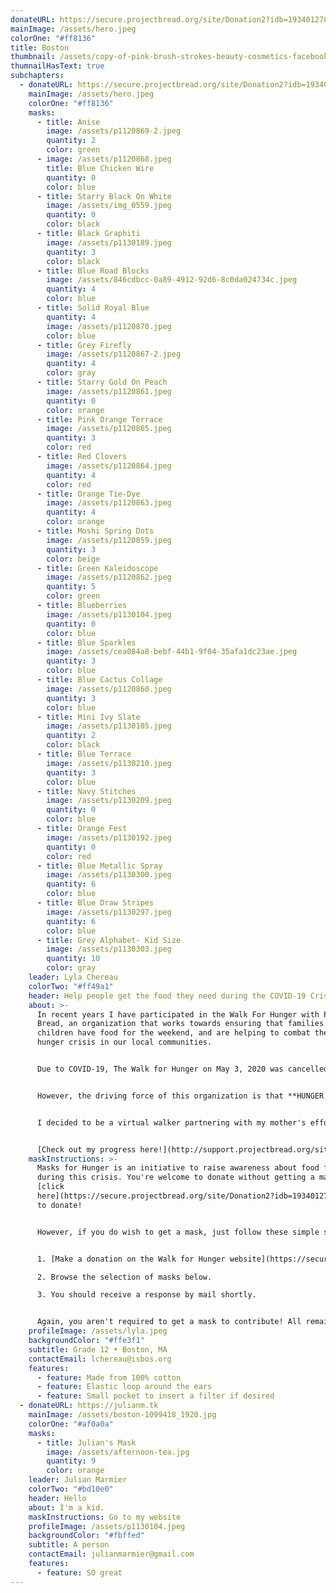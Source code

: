 ```yaml
---
donateURL: https://secure.projectbread.org/site/Donation2?idb=1934012782&df_id=6233&FR_ID=1400&mfc_pref=T&PROXY_ID=2304152&PROXY_TYPE=20&6233.donation=form1&pw_id=3761&s_AffiliateSecCatId=2341&NONCE_TOKEN=0D63D32F6732BC089ED848A192544239
mainImage: /assets/hero.jpeg
colorOne: "#ff8136"
title: Boston
thumbnail: /assets/copy-of-pink-brush-strokes-beauty-cosmetics-facebook-cover.png
thumnailHasText: true
subchapters:
  - donateURL: https://secure.projectbread.org/site/Donation2?idb=1934012782&df_id=6233&FR_ID=1400&mfc_pref=T&PROXY_ID=2304152&PROXY_TYPE=20&6233.donation=form1&pw_id=3761&s_AffiliateSecCatId=2341&NONCE_TOKEN=0D63D32F6732BC089ED848A192544239
    mainImage: /assets/hero.jpeg
    colorOne: "#ff8136"
    masks:
      - title: Anise
        image: /assets/p1120869-2.jpeg
        quantity: 2
        color: green
      - image: /assets/p1120868.jpeg
        title: Blue Chicken Wire
        quantity: 0
        color: blue
      - title: Starry Black On White
        image: /assets/img_0559.jpeg
        quantity: 0
        color: black
      - title: Black Graphiti
        image: /assets/p1130189.jpeg
        quantity: 3
        color: black
      - title: Blue Road Blocks
        image: /assets/846cdbcc-0a89-4912-92d6-8c0da024734c.jpeg
        quantity: 4
        color: blue
      - title: Solid Royal Blue
        quantity: 4
        image: /assets/p1120870.jpeg
        color: blue
      - title: Grey Firefly
        image: /assets/p1120867-2.jpeg
        quantity: 4
        color: gray
      - title: Starry Gold On Peach
        image: /assets/p1120861.jpeg
        quantity: 0
        color: orange
      - title: Pink Orange Terrace
        image: /assets/p1120865.jpeg
        quantity: 3
        color: red
      - title: Red Clovers
        image: /assets/p1120864.jpeg
        quantity: 4
        color: red
      - title: Orange Tie-Dye
        image: /assets/p1120863.jpeg
        quantity: 4
        color: orange
      - title: Moshi Spring Dots
        image: /assets/p1120859.jpeg
        quantity: 3
        color: beige
      - title: Green Kaleidoscope
        image: /assets/p1120862.jpeg
        quantity: 5
        color: green
      - title: Blueberries
        image: /assets/p1130104.jpeg
        quantity: 0
        color: blue
      - title: Blue Sparkles
        image: /assets/cea084a8-bebf-44b1-9f04-35afa1dc23ae.jpeg
        quantity: 3
        color: blue
      - title: Blue Cactus Collage
        image: /assets/p1120860.jpeg
        quantity: 3
        color: blue
      - title: Mini Ivy Slate
        image: /assets/p1130105.jpeg
        quantity: 2
        color: black
      - title: Blue Terrace
        image: /assets/p1130210.jpeg
        quantity: 3
        color: blue
      - title: Navy Stitches
        image: /assets/p1130209.jpeg
        quantity: 0
        color: blue
      - title: Orange Fest
        image: /assets/p1130192.jpeg
        quantity: 0
        color: red
      - title: Blue Metallic Spray
        image: /assets/p1130300.jpeg
        quantity: 6
        color: blue
      - title: Blue Draw Stripes
        image: /assets/p1130297.jpeg
        quantity: 6
        color: blue
      - title: Grey Alphabet- Kid Size
        image: /assets/p1130303.jpeg
        quantity: 10
        color: gray
    leader: Lyla Chereau
    colorTwo: "#ff49a1"
    header: Help people get the food they need during the COVID-19 Crisis
    about: >-
      In recent years I have participated in the Walk For Hunger with Project
      Bread, an organization that works towards ensuring that families and
      children have food for the weekend, and are helping to combat the global
      hunger crisis in our local communities.


      Due to COVID-19, The Walk for Hunger on May 3, 2020 was cancelled but the fundraising must continue; with the being focus primarily on rapid response to food insecurity being caused by the COVID-19 crisis.


      However, the driving force of this organization is that **HUNGER NEVER STOPS**!


      I decided to be a virtual walker partnering with my mother's efforts to help the community navigate through this new environment. I am encouraging you to donate to my fundraiser to help families that are not as fortunate as us in these times. With your generous donations we give you the opportunity to pick a mask from a selection of our beautifully homemade fabric masks.


      [Check out my progress here!](http://support.projectbread.org/site/TR/Walk/WalkforHunger?px=2304152&pg=personal&fr_id=1400)
    maskInstructions: >-
      Masks for Hunger is an initiative to raise awareness about food for all
      during this crisis. You're welcome to donate without getting a mask. Just
      [click
      here](https://secure.projectbread.org/site/Donation2?idb=1934012782&df_id=6233&FR_ID=1400&mfc_pref=T&PROXY_ID=2304152&PROXY_TYPE=20&6233.donation=form1&pw_id=3761&s_AffiliateSecCatId=2341&NONCE_TOKEN=0D63D32F6732BC089ED848A192544239)
      to donate!


      However, if you do wish to get a mask, just follow these simple steps:


      1. [Make a donation on the Walk for Hunger website](https://secure.projectbread.org/site/Donation2?idb=1934012782&df_id=6233&FR_ID=1400&mfc_pref=T&PROXY_ID=2304152&PROXY_TYPE=20&6233.donation=form1&pw_id=3761&s_AffiliateSecCatId=2341&NONCE_TOKEN=0D63D32F6732BC089ED848A192544239). A pledge of at least $25 is recommended to get a mask.

      2. Browse the selection of masks below.

      3. You should receive a response by mail shortly.


      Again, you aren't required to get a mask to contribute! All remaining masks will be given to local hospitals or non-profits on the frontline.
    profileImage: /assets/lyla.jpeg
    backgroundColor: "#ffe3f1"
    subtitle: Grade 12 • Boston, MA
    contactEmail: lchereau@isbos.org
    features:
      - feature: Made from 100% cotton
      - feature: Elastic loop around the ears
      - feature: Small pocket to insert a filter if desired
  - donateURL: https://julianm.tk
    mainImage: /assets/boston-1099418_1920.jpg
    colorOne: "#af0a0a"
    masks:
      - title: Julian's Mask
        image: /assets/afternoon-tea.jpg
        quantity: 9
        color: orange
    leader: Julian Marmier
    colorTwo: "#bd10e0"
    header: Hello
    about: I'm a kid.
    maskInstructions: Go to my website
    profileImage: /assets/p1130104.jpeg
    backgroundColor: "#fbffed"
    subtitle: A person
    contactEmail: julianmarmier@gmail.com
    features:
      - feature: SO great
---
```


